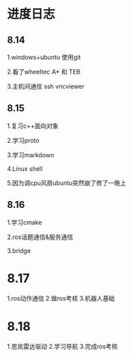 # 进度日志
## 8.14
1.windows+ubuntu 使用git

2.看了wheeltec A* 和 TEB 

3.主机间通信 ssh vncviewer

## 8.15 
1.复习c++面向对象

2.学习proto 

3.学习markdown

4.Linux shell

5.因为调cpu风扇ubuntu突然崩了修了一晚上

## 8.16

1.学习cmake

2.ros话题通信&服务通信

3.bridge

# 8.17
1.ros动作通信
2.做ros考核
3.机器人基础
# 8.18
1.思岚雷达驱动
2.学习导航
3.完成ros考核
